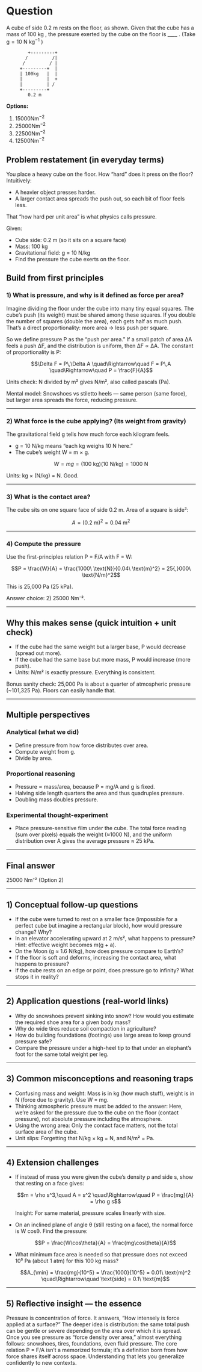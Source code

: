# Question
A cube of side 0.2 m rests on the floor, as
shown. Given that the cube has a mass of 100 kg , the pressure exerted by the
cube on the floor is ____ . (Take $\mathrm{g}=10 \mathrm{~N}
\mathrm{~kg}^{-1}$ )

```
        +---------+
       /         /|
      /         / |
     +---------+  |
     | 100kg   |  |
     |         |  +
     |         | /
     +---------+
        0.2 m
```

**Options:**

1. $15000 \mathrm{Nm}^{-2}$
2. $25000 \mathrm{Nm}^{-2}$
3. $22500 \mathrm{Nm}^{-2}$
4. $12500 \mathrm{Nm}^{-2}$

## Problem restatement (in everyday terms)
You place a heavy cube on the floor. How “hard” does it press on the floor? Intuitively:
- A heavier object presses harder.
- A larger contact area spreads the push out, so each bit of floor feels less.

That “how hard per unit area” is what physics calls pressure.

Given:
- Cube side: 0.2 m (so it sits on a square face)
- Mass: 100 kg
- Gravitational field: g = 10 N/kg
- Find the pressure the cube exerts on the floor.

## Build from first principles

### 1) What is pressure, and why is it defined as force per area?
Imagine dividing the floor under the cube into many tiny equal squares. The cube’s push (its weight) must be shared among these squares. If you double the number of squares (double the area), each gets half as much push. That’s a direct proportionality: more area → less push per square.

So we define pressure P as the “push per area.” If a small patch of area ΔA feels a push ΔF, and the distribution is uniform, then ΔF ∝ ΔA. The constant of proportionality is P:

```math
\Delta F = P\,\Delta A \quad\Rightarrow\quad F = P\,A \quad\Rightarrow\quad P = \frac{F}{A}
```

Units check: N divided by m² gives N/m², also called pascals (Pa).

Mental model: Snowshoes vs stiletto heels — same person (same force), but larger area spreads the force, reducing pressure.

---

### 2) What force is the cube applying? (Its weight from gravity)
The gravitational field g tells how much force each kilogram feels.

- g = 10 N/kg means “each kg weighs 10 N here.”
- The cube’s weight W = m × g.

```math
W = mg = (100\ \text{kg})(10\ \text{N/kg}) = 1000\ \text{N}
```

Units: kg × (N/kg) = N. Good.

---

### 3) What is the contact area?
The cube sits on one square face of side 0.2 m. Area of a square is side²:

```math
A = (0.2\ \text{m})^2 = 0.04\ \text{m}^2
```

---

### 4) Compute the pressure
Use the first-principles relation P = F/A with F = W:

```math
P = \frac{W}{A} = \frac{1000\ \text{N}}{0.04\ \text{m}^2} = 25{,}000\ \text{N/m}^2
```

This is 25,000 Pa (25 kPa).

Answer choice: 2) 25000 Nm⁻².

---

## Why this makes sense (quick intuition + unit check)
- If the cube had the same weight but a larger base, P would decrease (spread out more).
- If the cube had the same base but more mass, P would increase (more push).
- Units: N/m² is exactly pressure. Everything is consistent.

Bonus sanity check: 25,000 Pa is about a quarter of atmospheric pressure (~101,325 Pa). Floors can easily handle that.

---

## Multiple perspectives

### Analytical (what we did)
- Define pressure from how force distributes over area.
- Compute weight from g.
- Divide by area.

### Proportional reasoning
- Pressure ∝ mass/area, because P = mg/A and g is fixed.
- Halving side length quarters the area and thus quadruples pressure.
- Doubling mass doubles pressure.

### Experimental thought-experiment
- Place pressure-sensitive film under the cube. The total force reading (sum over pixels) equals the weight (≈1000 N), and the uniform distribution over A gives the average pressure ≈ 25 kPa.

---

## Final answer
25000 Nm⁻²  (Option 2)

---

## 1) Conceptual follow-up questions
- If the cube were turned to rest on a smaller face (impossible for a perfect cube but imagine a rectangular block), how would pressure change? Why?
- In an elevator accelerating upward at 2 m/s², what happens to pressure? Hint: effective weight becomes m(g + a).
- On the Moon (g ≈ 1.6 N/kg), how does pressure compare to Earth’s?
- If the floor is soft and deforms, increasing the contact area, what happens to pressure?
- If the cube rests on an edge or point, does pressure go to infinity? What stops it in reality?

---

## 2) Application questions (real-world links)
- Why do snowshoes prevent sinking into snow? How would you estimate the required shoe area for a given body mass?
- Why do wide tires reduce soil compaction in agriculture?
- How do building foundations (footings) use large areas to keep ground pressure safe?
- Compare the pressure under a high-heel tip to that under an elephant’s foot for the same total weight per leg.

---

## 3) Common misconceptions and reasoning traps
- Confusing mass and weight: Mass is in kg (how much stuff), weight is in N (force due to gravity). Use W = mg.
- Thinking atmospheric pressure must be added to the answer: Here, we’re asked for the pressure due to the cube on the floor (contact pressure), not absolute pressure including the atmosphere.
- Using the wrong area: Only the contact face matters, not the total surface area of the cube.
- Unit slips: Forgetting that N/kg × kg = N, and N/m² = Pa.

---

## 4) Extension challenges
- If instead of mass you were given the cube’s density ρ and side s, show that resting on a face gives:
  
  ```math
  m = \rho s^3,\quad A = s^2 \quad\Rightarrow\quad P = \frac{mg}{A} = \rho g s
  ```
  
  Insight: For same material, pressure scales linearly with size.
- On an inclined plane of angle θ (still resting on a face), the normal force is W cosθ. Find the pressure:
  
  ```math
  P = \frac{W\cos\theta}{A} = \frac{mg\cos\theta}{A}
  ```
- What minimum face area is needed so that pressure does not exceed 10⁵ Pa (about 1 atm) for this 100 kg mass?
  
  ```math
  A_{\min} = \frac{mg}{10^5} = \frac{1000}{10^5} = 0.01\ \text{m}^2 \quad\Rightarrow\quad \text{side} = 0.1\ \text{m}
  ```

---

## 5) Reflective insight — the essence
Pressure is concentration of force. It answers, “How intensely is force applied at a surface?” The deeper idea is distribution: the same total push can be gentle or severe depending on the area over which it is spread. Once you see pressure as “force density over area,” almost everything follows: snowshoes, tires, foundations, even fluid pressure. The core relation P = F/A isn’t a memorized formula; it’s a definition born from how force shares itself across space. Understanding that lets you generalize confidently to new contexts.